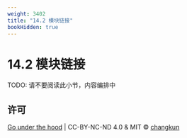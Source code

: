 ```yaml
---
weight: 3402
title: "14.2 模块链接"
bookHidden: true
---
```


# 14.2 模块链接

TODO: 请不要阅读此小节，内容编排中

## 许可

[Go under the hood](https://github.com/changkun/go-under-the-hood) | CC-BY-NC-ND 4.0 & MIT &copy; [changkun](https://changkun.de)